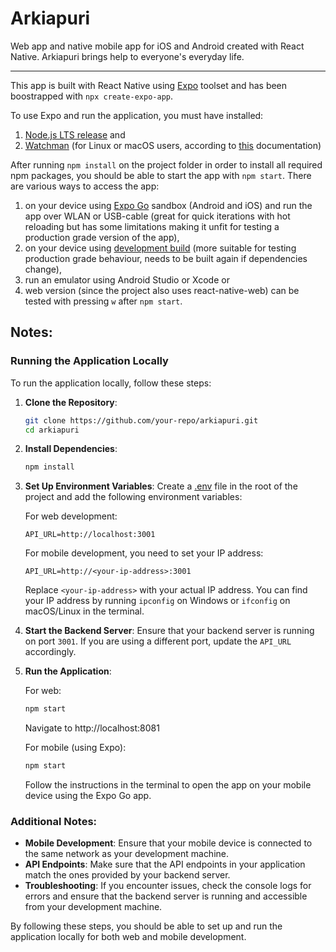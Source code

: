 # Arkiapuri

Web app and native mobile app for iOS and Android created with React Native. Arkiapuri brings help to everyone's everyday life.

---

This app is built with React Native using [Expo](https://docs.expo.dev/) toolset and has been boostrapped with `npx create-expo-app`.

To use Expo and run the application, you must have installed:

1. [Node.js LTS release](https://nodejs.org/en/) and
2. [Watchman](https://facebook.github.io/watchman/docs/install#buildinstall) (for Linux or macOS users, according to [this](https://docs.expo.dev/get-started/installation/) documentation)

After running `npm install` on the project folder in order to install all required npm packages, you should be able to start the app with `npm start`. There are various ways to access the app:

1. on your device using [Expo Go](https://expo.dev/client) sandbox (Android and iOS) and run the app over WLAN or USB-cable (great for quick iterations with hot reloading but has some limitations making it unfit for testing a production grade version of the app),
2. on your device using [development build](https://docs.expo.dev/develop/development-builds/create-a-build/) (more suitable for testing production grade behaviour, needs to be built again if dependencies change),
3. run an emulator using Android Studio or Xcode or
4. web version (since the project also uses react-native-web) can be tested with pressing `w` after `npm start`.

## Notes:

### Running the Application Locally

To run the application locally, follow these steps:

1. **Clone the Repository**:

    ```sh
    git clone https://github.com/your-repo/arkiapuri.git
    cd arkiapuri
    ```

2. **Install Dependencies**:

    ```sh
    npm install
    ```

3. **Set Up Environment Variables**:
   Create a [.env](http://_vscodecontentref_/2) file in the root of the project and add the following environment variables:

    For web development:

    ```env
    API_URL=http://localhost:3001
    ```

    For mobile development, you need to set your IP address:

    ```env
    API_URL=http://<your-ip-address>:3001
    ```

    Replace `<your-ip-address>` with your actual IP address. You can find your IP address by running `ipconfig` on Windows or `ifconfig` on macOS/Linux in the terminal.

4. **Start the Backend Server**:
   Ensure that your backend server is running on port `3001`. If you are using a different port, update the `API_URL` accordingly.

5. **Run the Application**:

    For web:

    ```sh
    npm start
    ```

    Navigate to http://localhost:8081

    For mobile (using Expo):

    ```sh
    npm start
    ```

    Follow the instructions in the terminal to open the app on your mobile device using the Expo Go app.

### Additional Notes:

- **Mobile Development**: Ensure that your mobile device is connected to the same network as your development machine.
- **API Endpoints**: Make sure that the API endpoints in your application match the ones provided by your backend server.
- **Troubleshooting**: If you encounter issues, check the console logs for errors and ensure that the backend server is running and accessible from your development machine.

By following these steps, you should be able to set up and run the application locally for both web and mobile development.
